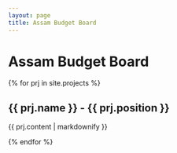 ```yaml
---
layout: page
title: Assam Budget Board
---
```


<h1>Assam Budget Board</h1>

{% for prj in site.projects %}
  <h2>{{ prj.name }} - {{ prj.position }}</h2>
  <p>{{ prj.content | markdownify }}</p>
{% endfor %}
